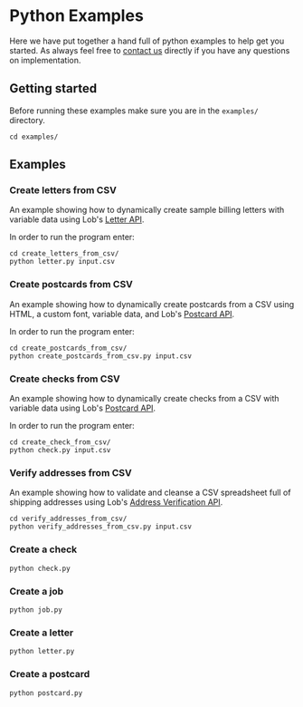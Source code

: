 # Python Examples

Here we have put together a hand full of python examples to help get you started. As always feel free to [contact us](https://lob.com/support) directly if you have any questions on implementation.

## Getting started
Before running these examples make sure you are in the `examples/` directory.
```
cd examples/
```

## Examples

### Create letters from CSV

An example showing how to dynamically create sample billing letters with variable data using Lob's [Letter API](https://lob.com/services/letters).

In order to run the program enter:

```
cd create_letters_from_csv/
python letter.py input.csv
```

### Create postcards from CSV

An example showing how to dynamically create postcards from a CSV using HTML, a custom font, variable data, and Lob's [Postcard API](https://lob.com/services/postcards).

In order to run the program enter:

```
cd create_postcards_from_csv/
python create_postcards_from_csv.py input.csv
```

### Create checks from CSV

An example showing how to dynamically create checks from a CSV with variable data using Lob's [Postcard API](https://lob.com/services/postcards).

In order to run the program enter:

```
cd create_check_from_csv/
python check.py input.csv
```

### Verify addresses from CSV

An example showing how to validate and cleanse a CSV spreadsheet full of shipping addresses using Lob's [Address Verification API](https://lob.com/verification/address).

```
cd verify_addresses_from_csv/
python verify_addresses_from_csv.py input.csv
```

### Create a check
```
python check.py
```

### Create a job
```
python job.py
```

### Create a letter
```
python letter.py
```

### Create a postcard
```
python postcard.py
```
